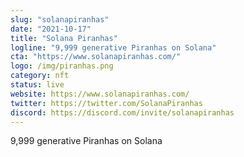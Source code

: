 ```yaml
---
slug: "solanapiranhas"
date: "2021-10-17"
title: "Solana Piranhas"
logline: "9,999 generative Piranhas on Solana"
cta: "https://www.solanapiranhas.com/"
logo: /img/piranhas.png
category: nft
status: live
website: https://www.solanapiranhas.com/
twitter: https://twitter.com/SolanaPiranhas
discord: https://discord.com/invite/solanapiranhas
---
```


9,999 generative Piranhas on Solana
